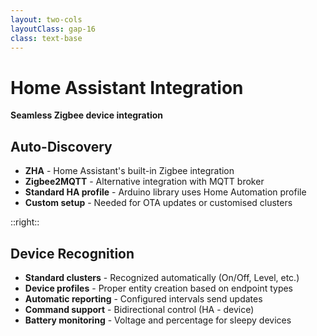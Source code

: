 ```yaml
---
layout: two-cols
layoutClass: gap-16
class: text-base
---
```


# Home Assistant Integration

**Seamless Zigbee device integration**

<div class="mt-4"></div>

## Auto-Discovery
- **ZHA** - Home Assistant's built-in Zigbee integration
- **Zigbee2MQTT** - Alternative integration with MQTT broker
- **Standard HA profile** - Arduino library uses Home Automation profile
- **Custom setup** - Needed for OTA updates or customised clusters

::right::

<div class="mt-10"></div>

## Device Recognition
- **Standard clusters** - Recognized automatically (On/Off, Level, etc.)
- **Device profiles** - Proper entity creation based on endpoint types
- **Automatic reporting** - Configured intervals send updates
- **Command support** - Bidirectional control (HA - device)
- **Battery monitoring** - Voltage and percentage for sleepy devices
